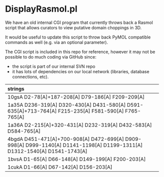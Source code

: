 # DisplayRasmol.pl

We have an old internal CGI program that currently throws back a Rasmol script
that allows curators to view putative domain choppings in 3D.

It would be useful to update this script to throw back PyMOL compatible
commands as well (e.g. via an optional parameter).

The CGI script is included in this repo for reference, however it may not be 
possible to do much coding via GitHub since:

 * the script is part of our internal SVN repo
 * it has lots of dependencies on our local network (libraries, database connections, etc).

|strings|
|:----- |
|10gsA D2-78[A]+187-208[A] D79-186[A] F209-209[A]  |
|1a35A D236-319[A] D320-430[A] D431-580[A] D591-635[A]+713-764[A] F215-235[A] F581-590[A] F765-765[A]  |
|1a36A D2-215[A]+320-431[A] D232-319[A] D432-583[A] D584-765[A]  |
|4bgdA D451-471[A]+700-908[A] D472-699[A] D909-998[A] D999-1140[A] D1141-1198[A] D1199-1311[A] D1312-1540[A] D1541-1743[A]   | |D1744-1846[A] D1847-1989[A] D1990-2049[A] D2050-2163[A] F442-450  |
|1bvsA D1-65[A] D66-148[A] D149-199[A] F200-203[A]  |
|1cukA D1-66[A] D67-142[A] D156-203[A]  |

 


